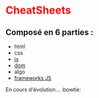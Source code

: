 # <span style="color:red">CheatSheets</span>

## Composé en 6 parties :

- html
- css
- [js](js/resume.md)
- [dom](dom/resume.md)
- algo
- [frameworks JS](frameworksJS/resume.md)

En cours d'évolution... :bowtie:
